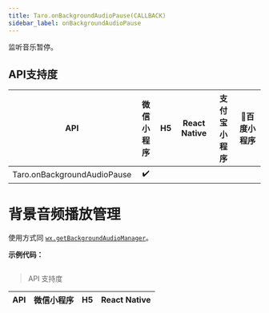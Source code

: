 ```yaml
---
title: Taro.onBackgroundAudioPause(CALLBACK)
sidebar_label: onBackgroundAudioPause
---
```



监听音乐暂停。



## API支持度


| API | 微信小程序 | H5 | React Native | 支付宝小程序 | 百度小程序 |
| :-: | :-: | :-: | :-: | :-: | :-: |
| Taro.onBackgroundAudioPause | ✔️ |  |  |

# 背景音频播放管理


使用方式同 [`wx.getBackgroundAudioManager`](https://developers.weixin.qq.com/miniprogram/dev/api/wx.getBackgroundAudioManager.html)。

**示例代码：**

```jsx

```

> API 支持度

| API | 微信小程序 | H5 | React Native |
| :-: | :-: | :-: | :-: |

